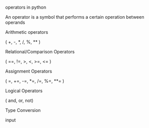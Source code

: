 operators in python

An operator is a symbol that performs a certain operation between operands

Arithmetic operators

( +, -, *, /, %, ** )

Relational/Comparison Operators

( ==, !=, >, <, >=, <= )

Assignment Operators

( =, +=, -=, *=, /=, %=, **= )

Logical Operators

( and, or, not)

Type Conversion

input